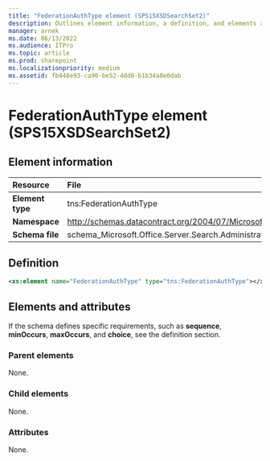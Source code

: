 ```yaml
---
title: "FederationAuthType element (SPS15XSDSearchSet2)"
description: Outlines element information, a definition, and elements and attributes for the FederationAuthType element (SPS15XSDSearchSet2) in Sharepoint.
manager: arnek
ms.date: 06/13/2022
ms.audience: ITPro
ms.topic: article
ms.prod: sharepoint
ms.localizationpriority: medium
ms.assetid: fb448e93-ca90-be52-4dd8-b1b34a8e0dab
---
```


# FederationAuthType element (SPS15XSDSearchSet2)

 
  
## Element information

| Resource | File|
|:-----|:-----|
| **Element type** | tns:FederationAuthType |
| **Namespace** | http://schemas.datacontract.org/2004/07/Microsoft.Office.Server.Search.Administration |
| **Schema file** | schema_Microsoft.Office.Server.Search.Administration.xsd |
   
## Definition

```XML
<xs:element name="FederationAuthType" type="tns:FederationAuthType"></xs:element>

```

## Elements and attributes

If the schema defines specific requirements, such as **sequence**, **minOccurs**, **maxOccurs**, and **choice**, see the definition section. 
  
### Parent elements

None.
  
### Child elements

None.
  
### Attributes

None.
  

